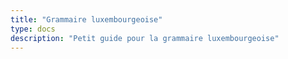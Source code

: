 ```yaml
---
title: "Grammaire luxembourgeoise"
type: docs
description: "Petit guide pour la grammaire luxembourgeoise"
---
```


